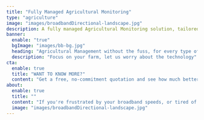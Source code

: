 ```yaml
---
title: "Fully Managed Agricultural Monitoring"
type: "agriculture"
image: "images/broadbandDirectional-landscape.jpg"
description: A fully managed Agricultural Monitoring solution, tailored to your needs and managed by our experts
banner:
  enable: "true"
  bgImage: "images/bb-bg.jpg"
  heading: "Agricultural Management without the fuss, for every type of farm"
  description: "Focus on your farm, let us worry about the technology"
cta:
  enable: true
  title: "WANT TO KNOW MORE?"
  content: "Get a free, no-commitment quotation and see how much better your connection to the world could be"
about:
  enable: true
  title: ""
  content: "If you're frustrated by your broadband speeds, or tired of having to work in a cramped corner of your building just to get a decent WiFi signal then our fully managed broadband and network solutions are what you've been looking for.<br /><br />We can ensure that you have a fast, reliable connection to the internet, and whole-site WiFi including guest networks for your visitors - perfect for everyone from golf clubs and glamping to AirBNB's.</br /><br />Best of all, we'll manage the entire solution for you, including security updates, so you can focus on running your business instead of trying to fix your internet connection."
  image: "images/broadbandDirectional-landscape.jpg"
---
```

